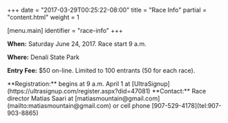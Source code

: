 +++
date = "2017-03-29T00:25:22-08:00"
title = "Race Info"
partial = "content.html"
weight = 1

[menu.main]
    identifier = "race-info"
+++

**When:** Saturday June 24, 2017. Race start 9 a.m.

**Where:** Denali State Park

**Entry Fee:** $50 on-line. Limited to 100 entrants (50 for each race).

<span id="registration" />
**Registration:** begins at 9 a.m. April 1 at [UltraSignup](https://ultrasignup.com/register.aspx?did=47081)

<span id="contact" />
**Contact:** Race director Matias Saari at [matiasmountain@gmail.com](mailto:matiasmountain@gmail.com) or cell phone [907-529-4178](tel:907-903-8865)
